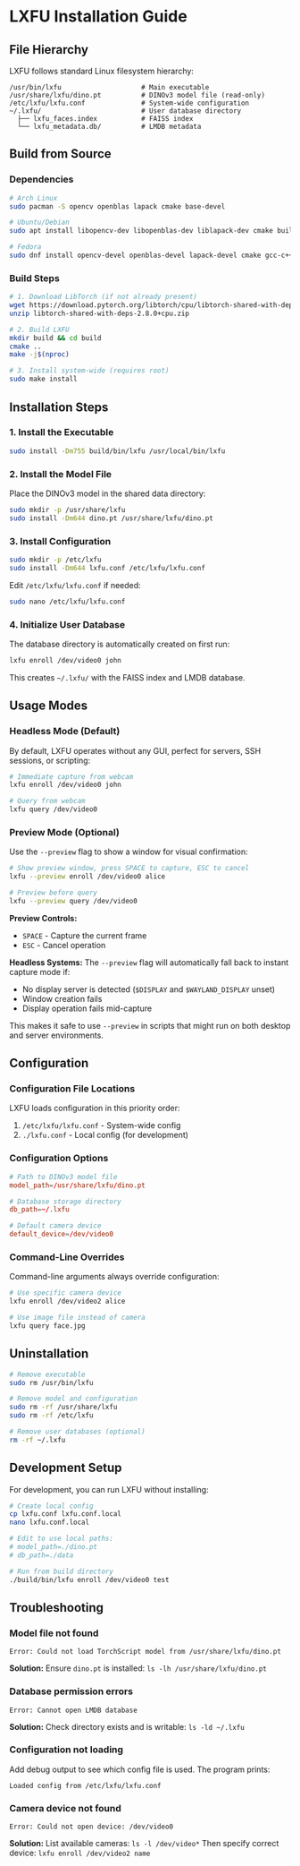 # LXFU Installation Guide

## File Hierarchy

LXFU follows standard Linux filesystem hierarchy:

```
/usr/bin/lxfu                    # Main executable
/usr/share/lxfu/dino.pt          # DINOv3 model file (read-only)
/etc/lxfu/lxfu.conf              # System-wide configuration
~/.lxfu/                         # User database directory
  ├── lxfu_faces.index           # FAISS index
  └── lxfu_metadata.db/          # LMDB metadata
```

## Build from Source

### Dependencies

```bash
# Arch Linux
sudo pacman -S opencv openblas lapack cmake base-devel

# Ubuntu/Debian
sudo apt install libopencv-dev libopenblas-dev liblapack-dev cmake build-essential

# Fedora
sudo dnf install opencv-devel openblas-devel lapack-devel cmake gcc-c++
```

### Build Steps

```bash
# 1. Download LibTorch (if not already present)
wget https://download.pytorch.org/libtorch/cpu/libtorch-shared-with-deps-2.8.0%2Bcpu.zip
unzip libtorch-shared-with-deps-2.8.0+cpu.zip

# 2. Build LXFU
mkdir build && cd build
cmake ..
make -j$(nproc)

# 3. Install system-wide (requires root)
sudo make install
```

## Installation Steps

### 1. Install the Executable

```bash
sudo install -Dm755 build/bin/lxfu /usr/local/bin/lxfu
```

### 2. Install the Model File

Place the DINOv3 model in the shared data directory:

```bash
sudo mkdir -p /usr/share/lxfu
sudo install -Dm644 dino.pt /usr/share/lxfu/dino.pt
```

### 3. Install Configuration

```bash
sudo mkdir -p /etc/lxfu
sudo install -Dm644 lxfu.conf /etc/lxfu/lxfu.conf
```

Edit `/etc/lxfu/lxfu.conf` if needed:

```bash
sudo nano /etc/lxfu/lxfu.conf
```

### 4. Initialize User Database

The database directory is automatically created on first run:

```bash
lxfu enroll /dev/video0 john
```

This creates `~/.lxfu/` with the FAISS index and LMDB database.

## Usage Modes

### Headless Mode (Default)

By default, LXFU operates without any GUI, perfect for servers, SSH sessions, or scripting:

```bash
# Immediate capture from webcam
lxfu enroll /dev/video0 john

# Query from webcam
lxfu query /dev/video0
```

### Preview Mode (Optional)

Use the `--preview` flag to show a window for visual confirmation:

```bash
# Show preview window, press SPACE to capture, ESC to cancel
lxfu --preview enroll /dev/video0 alice

# Preview before query
lxfu --preview query /dev/video0
```

**Preview Controls:**

- `SPACE` - Capture the current frame
- `ESC` - Cancel operation

**Headless Systems:**
The `--preview` flag will automatically fall back to instant capture mode if:

- No display server is detected (`$DISPLAY` and `$WAYLAND_DISPLAY` unset)
- Window creation fails
- Display operation fails mid-capture

This makes it safe to use `--preview` in scripts that might run on both desktop and server environments.

## Configuration

### Configuration File Locations

LXFU loads configuration in this priority order:

1. `/etc/lxfu/lxfu.conf` - System-wide config
2. `./lxfu.conf` - Local config (for development)

### Configuration Options

```conf
# Path to DINOv3 model file
model_path=/usr/share/lxfu/dino.pt

# Database storage directory
db_path=~/.lxfu

# Default camera device
default_device=/dev/video0
```

### Command-Line Overrides

Command-line arguments always override configuration:

```bash
# Use specific camera device
lxfu enroll /dev/video2 alice

# Use image file instead of camera
lxfu query face.jpg
```

## Uninstallation

```bash
# Remove executable
sudo rm /usr/bin/lxfu

# Remove model and configuration
sudo rm -rf /usr/share/lxfu
sudo rm -rf /etc/lxfu

# Remove user databases (optional)
rm -rf ~/.lxfu
```

## Development Setup

For development, you can run LXFU without installing:

```bash
# Create local config
cp lxfu.conf lxfu.conf.local
nano lxfu.conf.local

# Edit to use local paths:
# model_path=./dino.pt
# db_path=./data

# Run from build directory
./build/bin/lxfu enroll /dev/video0 test
```

## Troubleshooting

### Model file not found

```
Error: Could not load TorchScript model from /usr/share/lxfu/dino.pt
```

**Solution:** Ensure `dino.pt` is installed: `ls -lh /usr/share/lxfu/dino.pt`

### Database permission errors

```
Error: Cannot open LMDB database
```

**Solution:** Check directory exists and is writable: `ls -ld ~/.lxfu`

### Configuration not loading

Add debug output to see which config file is used. The program prints:

```
Loaded config from /etc/lxfu/lxfu.conf
```

### Camera device not found

```
Error: Could not open device: /dev/video0
```

**Solution:** List available cameras: `ls -l /dev/video*`
Then specify correct device: `lxfu enroll /dev/video2 name`
